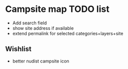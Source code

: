 # Campsite map TODO list

* Add search field
* show site address if available
* extend permalink for selected categories+layers+site

## Wishlist

* better nudist campsite icon



